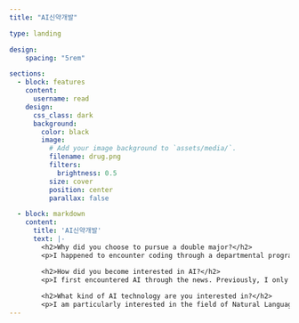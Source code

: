 ```yaml
---
title: "AI신약개발"

type: landing

design:
    spacing: "5rem"

sections:
  - block: features
    content:
      username: read
    design:
      css_class: dark
      background: 
        color: black
        image:
          # Add your image background to `assets/media/`.
          filename: drug.png
          filters:
            brightness: 0.5
          size: cover
          position: center
          parallax: false

  - block: markdown
    content:
      title: 'AI신약개발'
      text: |-
        <h2>Why did you choose to pursue a double major?</h2>
        <p>I happened to encounter coding through a departmental program, and it perfectly suited my personality. I really enjoyed the process of creating something new. That's why I decided to pursue a double major in computer science.</p>

        <h2>How did you become interested in AI?</h2> 
        <p>I first encountered AI through the news. Previously, I only worked on assignments using Python and C++, but after gaining interest in AI, I started studying machine learning and deep learning.</p> 
        
        <h2>What kind of AI technology are you interested in?</h2> 
        <p>I am particularly interested in the field of Natural Language Processing (NLP) within deep learning. ChatGPT is also a great example of a technology where NLP is applied, and I was very impressed by its ability to learn on its own and make predictions about the future.</p> 
---
```

